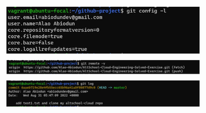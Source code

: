 ![git config -i](./img/git-config.jpg)

![git remote -v](./img/git-remote.jpg)

![git log](./img/git-log.jpg)
